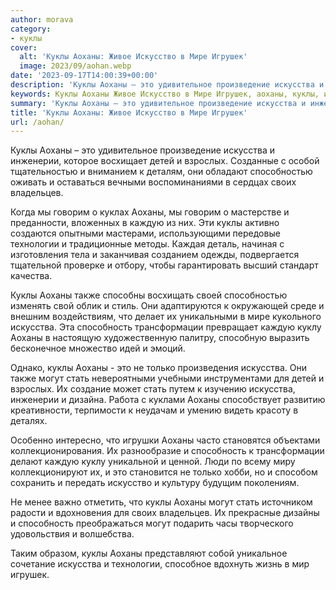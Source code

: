 ```yaml
---
author: morava
category:
- куклы
cover:
  alt: 'Куклы Аоханы: Живое Искусство в Мире Игрушек'
  image: 2023/09/aohan.webp
date: '2023-09-17T14:00:39+00:00'
description: 'Куклы Аоханы – это удивительное произведение искусства и инженерии, которое восхищает детей и взрослых. Созданные с особой тщательностью и вниманием к...'
keywords: Куклы Аоханы Живое Искусство в Мире Игрушек, аоханы, куклы, искусства, это, каждую, способность, могут, стать, инженерии, детей, взрослых, способностью, своих, владельцев, говорим
summary: 'Куклы Аоханы – это удивительное произведение искусства и инженерии, которое восхищает детей и взрослых. Созданные с особой тщательностью и вниманием к...'
title: 'Куклы Аоханы: Живое Искусство в Мире Игрушек'
url: /aohan/
---
```


Куклы Аоханы – это удивительное произведение искусства и инженерии, которое восхищает детей и взрослых. Созданные с особой тщательностью и вниманием к деталям, они обладают способностью оживать и оставаться вечными воспоминаниями в сердцах своих владельцев.

Когда мы говорим о куклах Аоханы, мы говорим о мастерстве и преданности, вложенных в каждую из них. Эти куклы активно создаются опытными мастерами, использующими передовые технологии и традиционные методы. Каждая деталь, начиная с изготовления тела и заканчивая созданием одежды, подвергается тщательной проверке и отбору, чтобы гарантировать высший стандарт качества.

Куклы Аоханы также способны восхищать своей способностью изменять свой облик и стиль. Они адаптируются к окружающей среде и внешним воздействиям, что делает их уникальными в мире кукольного искусства. Эта способность трансформации превращает каждую куклу Аоханы в настоящую художественную палитру, способную выразить бесконечное множество идей и эмоций.

Однако, куклы Аоханы \- это не только произведения искусства. Они также могут стать невероятными учебными инструментами для детей и взрослых. Их создание может стать путем к изучению искусства, инженерии и дизайна. Работа с куклами Аоханы способствует развитию креативности, терпимости к неудачам и умению видеть красоту в деталях.

Особенно интересно, что игрушки Аоханы часто становятся объектами коллекционирования. Их разнообразие и способность к трансформации делают каждую куклу уникальной и ценной. Люди по всему миру коллекционируют их, и это становится не только хобби, но и способом сохранить и передать искусство и культуру будущим поколениям.

Не менее важно отметить, что куклы Аоханы могут стать источником радости и вдохновения для своих владельцев. Их прекрасные дизайны и способность преображаться могут подарить часы творческого удовольствия и волшебства.

Таким образом, куклы Аоханы представляют собой уникальное сочетание искусства и технологии, способное вдохнуть жизнь в мир игрушек.